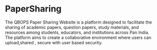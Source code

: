 # PaperSharing
The QBOPS Paper Sharing Website is a platform designed to facilitate the sharing of academic papers, question papers, study materials, and resources among students, educators, and institutions across Pan India. The platform aims to create a collaborative environment where users can upload,shared , secure with user based security.
